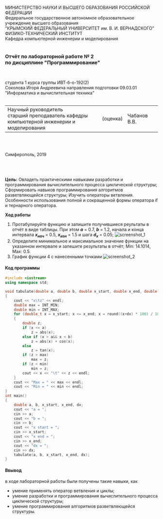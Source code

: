 МИНИСТЕРСТВО НАУКИ  И ВЫСШЕГО ОБРАЗОВАНИЯ РОССИЙСКОЙ ФЕДЕРАЦИИ  
Федеральное государственное автономное образовательное учреждение высшего образования  
"КРЫМСКИЙ ФЕДЕРАЛЬНЫЙ УНИВЕРСИТЕТ им. В. И. ВЕРНАДСКОГО"  
ФИЗИКО-ТЕХНИЧЕСКИЙ ИНСТИТУТ  
Кафедра компьютерной инженерии и моделирования
<br/><br/>

### Отчёт по лабораторной работе № 2<br/> по дисциплине "Программирование"
<br/>

студента 1 курса группы ИВТ-б-о-192(2)  
Соколова Игоря Андреевича 
направления подготовки 09.03.01 "Информатика и вычислительная техника"  
<br/>

<table>
<tr><td>Научный руководитель<br/> старший преподаватель кафедры<br/> компьютерной инженерии и моделирования</td>
<td>(оценка)</td>
<td>Чабанов В.В.</td>
</tr>
</table>
<br/><br/>

Симферополь, 2019

<br/><br/><br/>**Цель:** 
Овладеть практическими навыками разработки и программирования вычислительного процесса циклической структуры;
Сформировать навыков программирования алгоритмов разветвляющейся структуры;
Изучить операторы ветвления. Особенности использования полной и сокращенной формы оператора if и тернарного оператора.


**Ход работы**
 1) Протабулируйте функцию и запишите получившиеся реультаты в отчёт в виде таблицы. При этом ***a*** = 0.7, ***b*** = 1.2, начала и конца интервала ***х<sub>нач</sub>*** = 0.5, ***x<sub>кон</sub>*** = 1.5 и шага ***d<sub>x</sub>*** = 0.05;
 ![screenshot_1](https://sun1.43222.userapi.com/exHSXyJpgMPEZzNYF1LlM7s4gDNIO4AOcyxd4A/2iNjLbBires.jpg)
 2)  Определите минимальное и максимальное значение функции на указанном интервале и запешите результаты в отчёт;
  Min: 14.1014, Max: 0.5.
 3) График функции 4 с нанесенными точками
 ![screenshot_2](https://sun3.43222.userapi.com/G7fglejg_KBg0OH9O_CDBA_IfJwgQO5UZG4jvw/AKA5eOYyhw0.jpg)
 #### Код программы
```cpp
#include <iostream>
using namespace std;

void tabulate(double a, double b, double x_start, double x_end, double dx)
{
	cout << "x\tz" << endl;
	double max = INT_MIN;
	double min = INT_MAX;
	for (double_t x = x_start; x <= x_end; x = round((x+dx) * 100) / 100)
	{
		double z;
		if (x <= a)
			z = abs(x);
		else if (x > a&& x < b)
			z = abs(x) + cos(x);
		else
			z = tan(x);
		if (z > max)
			max = z;
		if (z < min)
			min = z;
		cout << x << "\t" << z << endl;
	}
	cout << "Max = " << max << endl;
	cout << "Min = " << min << endl;
}
int main()
{
	double a, b, x_start, x_end, dx;
	cout << "a = ";
	cin >> a;
	cout << "b = ";
	cin >> b;
	cout << "x start = ";
	cin >> x_start;
	cout << "x end = ";
	cin >> x_end;
	cout << "dx = ";
	cin >> dx;
	tabulate(a, b, x_start, x_end, dx);
}
```
#### Ввывод

в ходе лабораторной работы были получены такие навыки, как
* умение применять оператор ветвления и циклы;
* умение разработки и программирования вычислительного процесса циклической структуры;
* умение программирования алгоритмов разветвляющейся структуры.